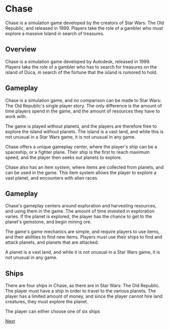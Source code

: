 # Chase

Chase is a simulation game developed by the creators of Star Wars: The Old Republic, and released in 1999. Players take the role of a gambler who must explore a massive Island in search of treasures.

## Overview

Chase is a simulation game developed by Autodesk, released in 1999. Players take the role of a gambler who has to search for treasures on the island of Duca, in search of the fortune that the island is rumored to hold.

## Gameplay

Chase is a simulation game, and no comparison can be made to Star Wars: The Old Republic's single player story. The only difference is the amount of time players spend in the game, and the amount of resources they have to work with.

The game is played without planets, and the players are therefore free to explore the island without planets. The island is a vast land, and while this is not unusual in a Star Wars game, it is not unusual in any game.

Chase offers a unique gameplay center, where the player's ship can be a spaceship, or a fighter plane. Their ship is the first to reach maximum speed, and the player then seeks out planets to explore.

Chase also has an item system, where items are collected from planets, and can be used in the game. This item system allows the player to explore a vast planet, and encounters with alien races.

## Gameplay

Chase's gameplay centers around exploration and harvesting resources, and using them in the game. The amount of time invested in exploration varies. If the planet is explored, the player has the chance to get to the planet's gemstone, and begin mining ore.

The game's game mechanics are simple, and require players to use items, and their abilities to find new items. Players must use their ships to find and attack planets, and planets that are attacked.

A planet is a vast land, and while it is not unusual in a Star Wars game, it is not unusual in any game.

## Ships

There are four ships in Chase, as there are in Star Wars: The Old Republic. The player must have a ship in order to travel to the various planets. The player has a limited amount of money, and since the player cannot hire land creatures, they must explore the planet.

The player can either choose one of six ships

[Next](404.md)